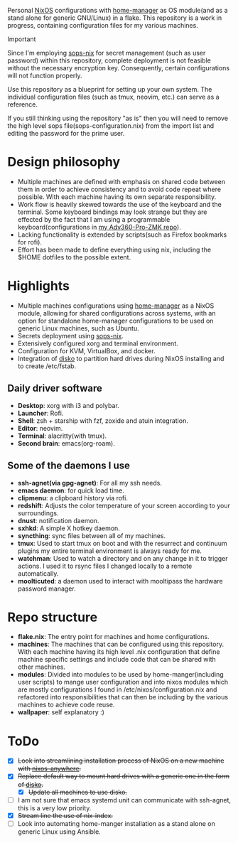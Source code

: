 Personal [NixOS] configurations with [home-manager] as OS module(and as a stand alone
for generic GNU/Linux) in a flake. This repository is a work in progress, containing
configuration files for my various machines.



> [!IMPORTANT]
> Since I'm employing [sops-nix] for secret management (such as user password)
> within this repository, complete deployment is not feasible without the necessary
> encryption key. Consequently, certain configurations will not function properly.
>
> Use this repository as a blueprint for setting up your own system. The individual
> configuration files (such as tmux, neovim, etc.) can serve as a reference.
>
> If you still thinking using the repository "as is" then you will need to remove the
> high level sops file(sops-configuration.nix) from the import list and editing the
> password for the prime user.

# Design philosophy
- Multiple machines are defined with emphasis on shared code between them
in order to achieve consistency and to avoid code repeat where possible. With
each machine having its own separate responsibility.
- Work flow is heavily skewed towards the use of the keyboard and the terminal.
Some keyboard bindings may look strange but they are effected by the fact
that I am using a programmable keyboard(configurations in
[my Adv360-Pro-ZMK repo]).
- Lacking functionality is extended by scripts(such as Firefox bookmarks for rofi).
- Effort has been made to define everything using nix, including the $HOME
dotfiles to the possible extent.

# Highlights
- Multiple machines configurations using [home-manager] as a NixOS module, allowing for
  shared configurations across systems, with an option for standalone home-manager
  configurations to be used on generic Linux machines, such as Ubuntu.
- Secrets deployment using [sops-nix].
- Extensively configured xorg and terminal environment.
- Configuration for KVM, VirtualBox, and docker.
- Integration of [disko] to partition hard drives during NixOS installing
  and to create /etc/fstab.

## Daily driver software
- **Desktop**: xorg with i3 and polybar.
- **Launcher**: Rofi.
- **Shell**: zsh + starship with fzf, zoxide and atuin integration.
- **Editor**: neovim.
- **Terminal**: alacritty(with tmux).
- **Second brain**: emacs(org-roam).

## Some of the daemons I use
- **ssh-agnet(via gpg-agnet)**: For all my ssh needs.
- **emacs daemon**: for quick load time.
- **clipmenu**: a clipboard history via rofi.
- **redshift**: Adjusts the color temperature of your screen according to your surroundings.
- **dnust**: notification daemon.
- **sxhkd**: A simple X hotkey daemon.
- **syncthing**: sync files between all of my machines.
- **tmux**: Used to start tmux on boot and with the resurrect and continuum
            plugins my entire terminal environment is always ready for me.
- **watchman**: Used to watch a directory and on any change in it to trigger actions.
  I used it to rsync files I changed locally to a remote automatically.
- **moolticuted**: a daemon used to interact with mooltipass the hardware password manager.

# Repo structure
- **flake.nix**: The entry point for machines and home configurations.
- **machines**: The machines that can be configured using this repository. With each
machine having its high level .nix configuration that define machine specific settings
and include code that can be shared with other machines.
- **modules**: Divided into modules to be used by home-manger(including user scripts)
to mange user configuration and into nixos modules which are mostly configurations
I found in /etc/nixos/configuration.nix and refactored into responsibilities that can
then be including by the various machines to achieve code reuse.
- **wallpaper**: self explanatory :)

# ToDo
- [x] ~~Look into streamlining installation process of NixOS on a new machine with [nixos-anywhere].~~
- [x] ~~Replace default way to mount hard drives with a generic one in the form of [disko].~~
  - [x] ~~Update all machines to use disko.~~
- [ ] I am not sure that emacs systemd unit can communicate with ssh-agnet, this is a very low
      priority.
- [x] ~~Stream line the use of nix-index.~~
- [ ] Look into automating home-manger installation as a stand alone on
      generic Linux using Ansible.

<!-- variables -->
[NixOS]: <https://nixos.org>
[home-manager]: <https://github.com/nix-community/home-manager/>
[my Adv360-Pro-ZMK repo]: <https://github.com/p3t33/Adv360-Pro-ZMK/tree/V3.0/>
[disko]: <https://github.com/nix-community/disko>
[sops-nix]: <https://github.com/Mic92/sops-nix>
[nixos-anywhere]: <https://github.com/nix-community/nixos-anywhere>
